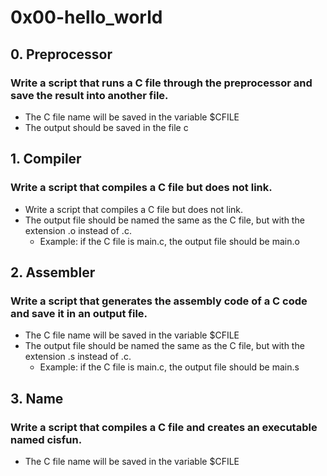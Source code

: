 # 0x00-hello_world

## 0. Preprocessor
### Write a script that runs a C file through the preprocessor and save the result into another file.
* The C file name will be saved in the variable $CFILE
* The output should be saved in the file c

## 1. Compiler
### Write a script that compiles a C file but does not link.
* Write a script that compiles a C file but does not link.
* The output file should be named the same as the C file, but with the extension .o instead of .c.
	* Example: if the C file is main.c, the output file should be main.o

## 2. Assembler
### Write a script that generates the assembly code of a C code and save it in an output file.
* The C file name will be saved in the variable $CFILE
* The output file should be named the same as the C file, but with the extension .s instead of .c.
	* Example: if the C file is main.c, the output file should be main.s

## 3. Name
### Write a script that compiles a C file and creates an executable named cisfun.
* The C file name will be saved in the variable $CFILE

